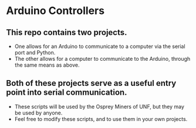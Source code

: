# Arduino Controllers 

## This repo contains two projects. 
* One allows for an Arduino to communicate to a computer via the serial port and Python. 
* The other allows for a computer to communicate to the Arduino, through the same means as above. 

## Both of these projects serve as a useful entry point into serial communication. 
* These scripts will be used by the Osprey Miners of UNF, but they may be used by anyone. 
* Feel free to modify these scripts, and to use them in your own projects. 
